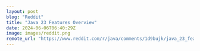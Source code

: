 ```yaml
---
layout: post
blog: "Reddit"
title: "Java 23 Features Overview"
date: 2024-06-06T06:40:29Z
image: images/reddit.png
remote_url: "https://www.reddit.com/r/java/comments/1d9bujk/java_23_features_overview/"
---
```

